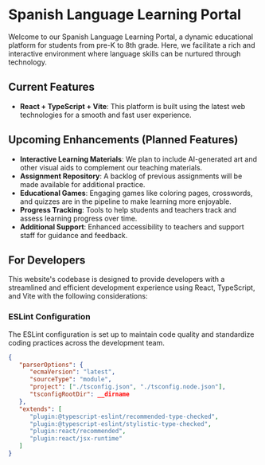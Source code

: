 # Spanish Language Learning Portal

Welcome to our Spanish Language Learning Portal, a dynamic educational platform for students from pre-K to 8th grade. Here, we facilitate a rich and interactive environment where language skills can be nurtured through technology.

## Current Features

- **React + TypeScript + Vite**: This platform is built using the latest web technologies for a smooth and fast user experience.


## Upcoming Enhancements (Planned Features)

- **Interactive Learning Materials**: We plan to include AI-generated art and other visual aids to complement our teaching materials.
- **Assignment Repository**: A backlog of previous assignments will be made available for additional practice.
- **Educational Games**: Engaging games like coloring pages, crosswords, and quizzes are in the pipeline to make learning more enjoyable.
- **Progress Tracking**: Tools to help students and teachers track and assess learning progress over time.
- **Additional Support**: Enhanced accessibility to teachers and support staff for guidance and feedback.

## For Developers

This website's codebase is designed to provide developers with a streamlined and efficient development experience using React, TypeScript, and Vite with the following considerations:

### ESLint Configuration

The ESLint configuration is set up to maintain code quality and standardize coding practices across the development team.

```json
{
   "parserOptions": {
      "ecmaVersion": "latest",
      "sourceType": "module",
      "project": ["./tsconfig.json", "./tsconfig.node.json"],
      "tsconfigRootDir": __dirname
   },
   "extends": [
      "plugin:@typescript-eslint/recommended-type-checked",
      "plugin:@typescript-eslint/stylistic-type-checked",
      "plugin:react/recommended",
      "plugin:react/jsx-runtime"
   ]
}

